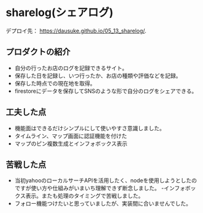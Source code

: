 # sharelog(シェアログ)
デプロイ先： https://dausuke.github.io/05_13_sharelog/.

## プロダクトの紹介
- 自分の行ったお店のログを記録できるサイト。
- 保存した日を記録し、いつ行ったか、お店の種類や評価などを記録。
- 保存した時点での現在地を取得。
- firestoreにデータを保存してSNSのような形で自分のログをシェアできる。

## 工夫した点
- 機能面はできるだけシンプルにして使いやすさ意識しました。
- タイムライン、マップ画面に認証機能を付けた
- マップのピン複数生成とインフォボックス表示

## 苦戦した点
- 当初yahooのローカルサーチAPIを活用したく、nodeを使用しようとしたのですが使い方や仕組みがいまいち理解できず断念しました。
-インフォボックス表示。またも処理のタイミングで苦戦しました。
- フォロー機能つけたいと思っていましたが、実装間に合いませんでした。
